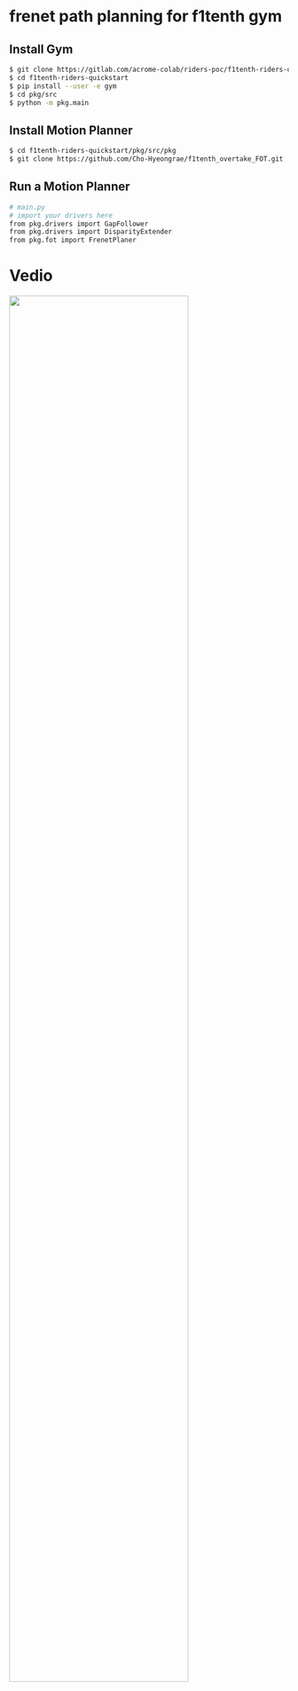 # frenet path planning for f1tenth gym

## Install Gym
```bash
$ git clone https://gitlab.com/acrome-colab/riders-poc/f1tenth-riders-quickstart.git
$ cd f1tenth-riders-quickstart
$ pip install --user -e gym
$ cd pkg/src
$ python -m pkg.main
```
## Install Motion Planner
```bash
$ cd f1tenth-riders-quickstart/pkg/src/pkg
$ git clone https://github.com/Cho-Hyeongrae/f1tenth_overtake_FOT.git
```
## Run a Motion Planner
```bash
# main.py
# import your drivers here
from pkg.drivers import GapFollower
from pkg.drivers import DisparityExtender
from pkg.fot import FrenetPlaner
```

# Vedio
<img width="80%" src="https://github.com/Cho-Hyeongrae/Optimal_frenet_planning_for_f1tenth/blob/main/image/Screen%20Recording%202022-12-03%20at%209.07.49%20PM.gif"/>

